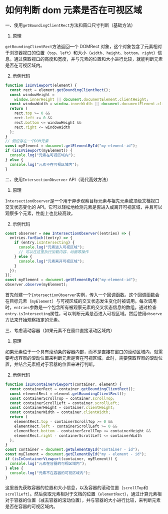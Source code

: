 # 如何判断 dom 元素是否在可视区域

一、使用`getBoundingClientRect`方法和窗口尺寸判断（基础方法）

1. 原理

`getBoundingClientRect`方法返回一个 DOMRect 对象，这个对象包含了元素相对于浏览器视口的位置（`top`、`left`）和大小（`width`、`height`、`bottom`、`right`）信息。通过获取视口的高度和宽度，并与元素的位置和大小进行比较，就能判断元素是否在可视区域内。

2. 示例代码

```javascript
function isInViewport(element) {
  const rect = element.getBoundingClientRect();
  const windowHeight =
    window.innerHeight || document.documentElement.clientHeight;
  const windowWidth = window.innerWidth || document.documentElement.clientWidth;
  return (
    rect.top >= 0 &&
    rect.left >= 0 &&
    rect.bottom <= windowHeight &&
    rect.right <= windowWidth
  );
}
// 假设存在一个DOM元素
const myElement = document.getElementById("my-element-id");
if (isInViewport(myElement)) {
  console.log("元素在可视区域内");
} else {
  console.log("元素不在可视区域内");
}
```

二、使用`IntersectionObserver` API（现代高效方法）

1. 原理

`IntersectionObserver`是一个用于异步观察目标元素与祖先元素或顶级文档视口交叉状态变化的 API。它可以轻松地检测元素是否进入或离开可视区域，并且可以观察多个元素，性能上也比较高效。

2. 示例代码

```javascript
const observer = new IntersectionObserver((entries) => {
  entries.forEach((entry) => {
    if (entry.isIntersecting) {
      console.log("元素进入可视区域");
      // 可以在这里执行加载内容、动画等操作
    } else {
      console.log("元素离开可视区域");
    }
  });
});
const myElement = document.getElementById("my-element-id");
observer.observe(myElement);
```

首先创建一个`IntersectionObserver`实例，传入一个回调函数。这个回调函数会在目标元素（`myElement`）与可视区域的交叉状态发生变化时被调用。每次调用时，`entries`参数是一个包含所有被观察元素的交叉状态信息的数组。通过检查`entry.isIntersecting`属性，可以判断元素是否进入可视区域。然后使用`observe`方法来开始观察指定的元素。

三、考虑滚动容器（如果元素不在窗口直接滚动区域内）

1. 原理

如果元素位于一个具有滚动条的容器内部，而不是直接在窗口的滚动区域内，就需要考虑容器的滚动位置来判断元素是否在可视区域。此时，需要获取容器的滚动位置，并结合元素相对于容器的位置来进行判断。

2. 示例代码

```javascript
function isInContainerViewport(container, element) {
  const containerRect = container.getBoundingClientRect();
  const elementRect = element.getBoundingClientRect();
  const containerScrollTop = container.scrollTop;
  const containerScrollLeft = container.scrollLeft;
  const containerHeight = container.clientHeight;
  const containerWidth = container.clientWidth;
  return (
    elementRect.top - containerScrollTop >= 0 &&
    elementRect.left - containerScrollLeft >= 0 &&
    elementRect.bottom - containerScrollTop <= containerHeight &&
    elementRect.right - containerScrollLeft <= containerWidth
  );
}
const container = document.getElementById("container - id");
const myElement = document.getElementById("my - element - id");
if (isInContainerViewport(container, myElement)) {
  console.log("元素在容器的可视区域内");
} else {
  console.log("元素不在容器的可视区域内");
}
```

这里首先获取容器的位置和大小信息，以及容器的滚动位置（`scrollTop`和`scrollLeft`）。然后获取元素相对于文档的位置（`elementRect`），通过计算元素相对于容器的位置（减去容器的滚动位置），并与容器的大小进行比较，来判断元素是否在容器的可视区域内。
